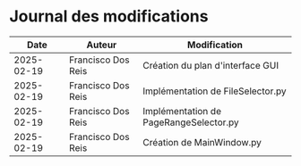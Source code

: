 # Journal des modifications

| Date       | Auteur              | Modification          |
|------------|---------------------|-----------------------|
| 2025-02-19 | Francisco Dos Reis | Création du plan d'interface GUI |
| 2025-02-19 | Francisco Dos Reis | Implémentation de FileSelector.py |
| 2025-02-19 | Francisco Dos Reis | Implémentation de PageRangeSelector.py |
| 2025-02-19 | Francisco Dos Reis | Création de MainWindow.py |
